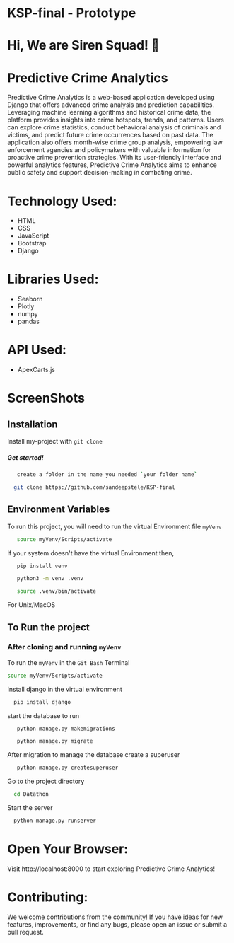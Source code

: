 # KSP-final - Prototype


# Hi, We are Siren Squad! 👋

# Predictive Crime Analytics
Predictive Crime Analytics is a web-based application developed using Django that offers advanced crime analysis and prediction capabilities. Leveraging machine learning algorithms and historical crime data, the platform provides insights into crime hotspots, trends, and patterns. Users can explore crime statistics, conduct behavioral analysis of criminals and victims, and predict future crime occurrences based on past data. The application also offers month-wise crime group analysis, empowering law enforcement agencies and policymakers with valuable information for proactive crime prevention strategies. With its user-friendly interface and powerful analytics features, Predictive Crime Analytics aims to enhance public safety and support decision-making in combating crime.


# Technology Used:
- HTML
- CSS
- JavaScript
- Bootstrap
- Django

# Libraries Used:
- Seaborn
- Plotly
- numpy
- pandas

# API Used:
- ApexCarts.js


# ScreenShots 


## Installation

Install my-project with `git clone `

##### Get started!

```bash
   create a folder in the name you needed `your folder name`
```
```bash
  git clone https://github.com/sandeepstele/KSP-final
```
    
## Environment Variables

To run this project, you will need to run the virtual Environment file `myVenv`

```bash
   source myVenv/Scripts/activate
```
If your system doesn't have the virtual Environment then,

```bash
   pip install venv
```
```bash
   python3 -m venv .venv

   source .venv/bin/activate
```
For Unix/MacOS


## To Run the project

### After cloning and running `myVenv` 
To run the `myVenv` in the `Git Bash` Terminal
```bash
source myVenv/Scripts/activate
```

Install django in the virtual environment

```bash
  pip install django
```

start the database to run

```bash
   python manage.py makemigrations
```
```bash
   python manage.py migrate
```

After migration to manage the database create a superuser

```bash
   python manage.py createsuperuser
```

Go to the project directory

```bash
  cd Datathon
```

Start the server

```bash
  python manage.py runserver
```

# Open Your Browser:
Visit http://localhost:8000 to start exploring Predictive Crime Analytics!

# Contributing:
We welcome contributions from the community! If you have ideas for new features, improvements, or find any bugs, please open an issue or submit a pull request.



